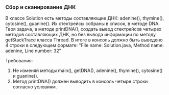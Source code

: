 
### Сбор и сканирование ДНК

В классе Solution есть методы составляющие ДНК: adenine(), thymine(), cytosine(), guanine(). Их стектрейсы собраны в список, в методе DNA.
Твоя задача, в методе printDNA(), создать вывод стектрейсов четырех методов составляющих ДНК, но без вывода информации по методу getStackTrace класса Thread.
В итоге в консоль должно быть выведено 4 строки в следующем формате:
&quot;File name: Solution.java, Method name: adenine, Line number: 32&quot;


Требования:
1.	Не изменяй методы main(), getDNA(), adenine(), thymine(), cytosine() и guanine().
2.	Метод printDNA() должен выводить в консоль четыре строки согласно условиям.


